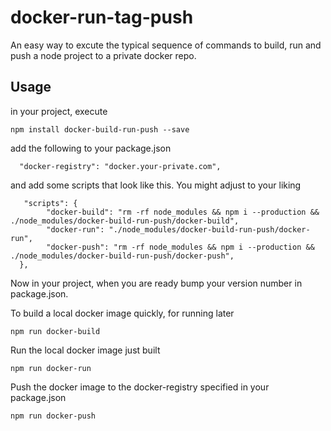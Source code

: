 docker-run-tag-push
======================

An easy way to excute the typical sequence of commands to build, run and push a node project
to a private docker repo.

Usage
-----

in your project, execute

    npm install docker-build-run-push --save

add the following to your package.json

      "docker-registry": "docker.your-private.com",

and add some scripts that look like this. You might adjust to your liking

       "scripts": {
		    "docker-build": "rm -rf node_modules && npm i --production && ./node_modules/docker-build-run-push/docker-build",
		    "docker-run": "./node_modules/docker-build-run-push/docker-run",
		    "docker-push": "rm -rf node_modules && npm i --production && ./node_modules/docker-build-run-push/docker-push",
      },

Now in your project, when you are ready bump your version number in package.json.

To build a local docker image quickly, for running later

    npm run docker-build

Run the local docker image just built

    npm run docker-run

Push the docker image to the docker-registry specified in your package.json

    npm run docker-push

